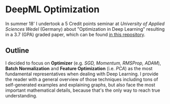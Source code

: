 # DeepML Optimization

In summer 18' I undertook a 5 Credit points seminar at *University of Applied Sciences Wedel* (Germany) about "Optimization in Deep Learning" resulting in a 3.7 (GPA) graded paper, which can be found [in this repository](paper.pdf).

## Outline
I decided to focus on **Optimizer** (e.g. *SGD, Momentum, RMSProp, ADAM*), **Batch Normalization** and **Feature Optimization** (i.e. *PCA*) as the most fundamental representatives when dealing with Deep Learning.
I provide the reader with a general overview of those techniques including tons of self-generated examples and explaining graphs, but also face the most important mathematical details, because that's the only way to reach true understanding.
